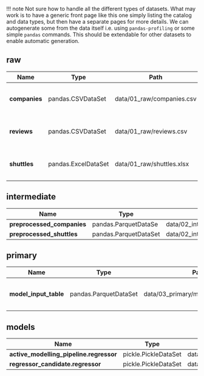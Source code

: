 !!! note
	Not sure how to handle all the different types of datasets. What may work is to have a generic front page like this one simply listing the catalog and data types, but then have a separate pages for more details. We can autogenerate some from the data itself i.e. using `pandas-profiling` or some simple `pandas` commands. This should be extendable for other datasets to enable automatic generation. 




## raw

| Name          | Type                | Path                      | Details                                                      |
| ------------- | ------------------- | ------------------------- | ------------------------------------------------------------ |
| **companies** | pandas.CSVDataSet   | data/01_raw/companies.csv | [basic info](../companies), [pandas profiling](companies/companies.html) |
| **reviews**   | pandas.CSVDataSet   | data/01_raw/reviews.csv   | [basic info](../reviews), [pandas profiling](reviews/reviews.html) |
| **shuttles**  | pandas.ExcelDataSet | data/01_raw/shuttles.xlsx | [basic info](../shuttles), [pandas profiling](shuttles/shuttles.html) |



## intermediate

| Name                       | Type                  | Path                                           | Details |
| -------------------------- | --------------------- | ---------------------------------------------- | ------- |
| **preprocessed_companies** | pandas.ParquetDataSe  | data/02_intermediate/preprocessed_companies.pq |         |
| **preprocessed_shuttles**  | pandas.ParquetDataSet | data/02_intermediate/preprocessed_shuttles.pq  |         |


## primary

| Name                  | Type                  | Path                                 | Details                                                      |
| --------------------- | --------------------- | ------------------------------------ | ------------------------------------------------------------ |
| **model_input_table** | pandas.ParquetDataSet | data/03_primary/model_input_table.pq | [basic info](../model_input_table), [pandas profiling](model_input_table/model_input_table.html) |

## models

| Name                                    | Type                 | Path                                      | Details |
| --------------------------------------- | -------------------- | ----------------------------------------- | ------- |
| **active_modelling_pipeline.regressor** | pickle.PickleDataSet | data/06_models/regressor_active.pickle    |         |
| **regressor_candidate.regressor**       | pickle.PickleDataSet | data/06_models/regressor_candidate.pickle |         |